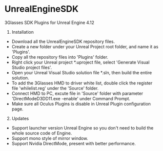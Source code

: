 # UnrealEngineSDK
3Glasses SDK Plugins for Unreal Engine 4.12

1. Installation
  - Download all the UnrealEngineSDK repository files.
  - Create a new folder under your Unreal Project root folder, and name it as 'Plugins'.
  - Copy all the repository files into 'Plugins' folder.
  - Right click your Unreal project *.uproject file, select 'Generate Visual Studio project files'.
  - Open your Unreal Visual Studio solution file *.sln, then build the entire solution.
  - To add the 3Glasses HMD to driver white list, double click the register file 'whilelist.reg' under the 'Source' folder.
  - Connect HMD to PC, excute file in 'Source' folder with parameter 'DirectModeD3DD11.exe -enable' under Command Prompt.
  - Make sure all Oculus Plugins is disable in Unreal Plugin configuration page.
  
2. Updates
  - Support launcher version Unreal Engine so you don't need to build the whole source code of Engine.
  - Support mono style of mirror window.
  - Support Nvidia DirectMode, present with better performance.
  
